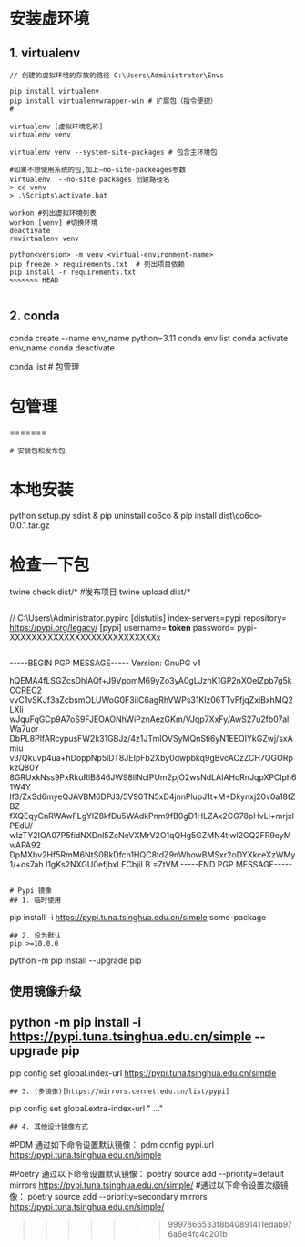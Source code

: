 # 安装虚环境
## 1. virtualenv
```
// 创建的虚拟环境的存放的路径 C:\Users\Administrator\Envs

pip install virtualenv
pip install virtualenvwrapper-win # 扩展包（指令便捷）
#
 
virtualenv [虚拟环境名称] 
virtualenv venv

virtualenv venv --system-site-packages # 包含主环境包

#如果不想使用系统的包,加上–no-site-packeages参数
virtualenv  --no-site-packages 创建路径名
> cd venv
> .\Scripts\activate.bat

workon #列出虚拟环境列表
workon [venv] #切换环境
deactivate
rmvirtualenv venv
 
python<version> -m venv <virtual-environment-name>
pip freeze > requirements.txt  # 列出项目依赖 
pip install -r requirements.txt
<<<<<<< HEAD


```
## 2. conda
conda create --name env_name python=3.11
conda env list
conda activate env_name
conda deactivate

conda list # 包管理


# 包管理
=======
```
# 安装包和发布包
```
# 本地安装
python setup.py sdist & pip uninstall co6co & pip install dist\co6co-0.0.1.tar.gz
# 检查一下包
twine check dist/*
#发布项目 
twine upload dist/*
```

```
// C:\Users\Administrator\.pypirc
[distutils]
index-servers=pypi
repository= https://pypi.org/legacy/
[pypi]
username= __token__
password= pypi-XXXXXXXXXXXXXXXXXXXXXXXXXXXx
```
```
-----BEGIN PGP MESSAGE-----
Version: GnuPG v1

hQEMA4fLSGZcsDhlAQf+J9VpomM69yZo3yA0gLJzhK1GP2nXOelZpb7g5kCCREC2
vvC1vSKJf3aZcbsmOLUWoG0F3iIC6agRhVWPs31Klz06TTvFfjqZxiBxhMQ2LXli
wJquFqGCp9A7oS9FJEOAONhWiPznAezGKm/VJqp7XxFy/AwS27u2fb07alWa7uor
DbPL8PlfARcypusFW2k31GBJz/4z1JTmIOVSyMQnSti6yN1EEOIYkGZwj/sxAmiu
v3/Qkuvp4ua+hDoppNp5lDT8JEIpFb2Xby0dwpbkq9gBvcACzZCH7QGORpkzQ80Y
8GRUxkNss9PxRkuRlB846JW98llNclPUm2pjO2wsNdLAIAHoRnJqpXPClph61W4Y
lf3/ZxSd6myeQJAVBM6DPJ3/5V90TN5xD4jnnPlupJ1t+M+Dkynxj20v0a18tZBZ
fXQEqyCnRWAwFLgYlZ8kfDu5WAdkPnm9fB0gD1HLZAx2CG78pHvLl+mrjxlPEdU/
wIzTY2IOA07P5fidNXDnl5ZcNeVXMrV2O1qQHg5GZMN4tiwl2GQ2FR9eyMwAPA92
DpMXbv2Hf5RmM6NtS0BkDfcn1HQC8tdZ9nWhowBMSxr2oDYXkceXzWMy1/+os7ah
I1gKs2NXGU0efjbxLFCbjiLB
=ZtVM
-----END PGP MESSAGE-----

```

# Pypi 镜像
## 1. 临时使用
```
pip install -i https://pypi.tuna.tsinghua.edu.cn/simple some-package
```
## 2. 设为默认
pip >=10.0.0
```
python -m pip install --upgrade pip
## 使用镜像升级
## python -m pip install -i https://pypi.tuna.tsinghua.edu.cn/simple --upgrade pip
pip config set global.index-url https://pypi.tuna.tsinghua.edu.cn/simple
```
## 3. (多镜像)[https://mirrors.cernet.edu.cn/list/pypi]
```
pip config set global.extra-index-url "<url1> <url2>..."
```
## 4. 其他设计镜像方式
```
#PDM 通过如下命令设置默认镜像： 
pdm config pypi.url https://pypi.tuna.tsinghua.edu.cn/simple

#Poetry 通过以下命令设置默认镜像：
poetry source add --priority=default mirrors https://pypi.tuna.tsinghua.edu.cn/simple/
#通过以下命令设置次级镜像：
poetry source add --priority=secondary mirrors https://pypi.tuna.tsinghua.edu.cn/simple/
>>>>>>> 9997866533f8b40891411edab976a6e4fc4c201b
```